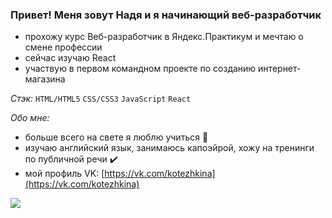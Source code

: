 ### Привет! Меня зовут Надя и я начинающий веб-разработчик

- прохожу курс Веб-разработчик в Яндекс.Практикум и мечтаю о смене профессии
- сейчас изучаю React
- участвую в первом командном проекте по созданию интернет-магазина

_Стэк:_ `HTML/HTML5` `CSS/CSS3` `JavaScript` `React`

_Обо мне:_
- больше всего на свете я люблю учиться 💙
- изучаю английский язык, занимаюсь капоэйрой, хожу на тренинги по публичной речи ✔️
- мой профиль VK: [https://vk.com/kotezhkina](https://vk.com/kotezhkina) 


<img src="https://github-readme-stats.vercel.app/api?username=Kotezh&show_icons=true&title_color=ffffff&icon_color=bb2acf&text_color=daf7dc&bg_color=151515">
